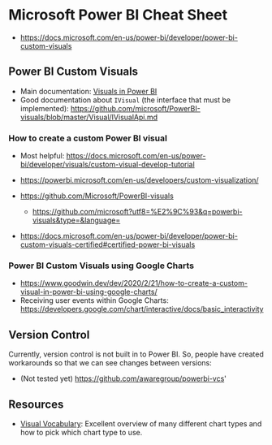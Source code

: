 # Microsoft Power BI Cheat Sheet

- https://docs.microsoft.com/en-us/power-bi/developer/power-bi-custom-visuals



## Power BI Custom Visuals
- Main documentation: [Visuals in Power BI](https://docs.microsoft.com/en-us/power-bi/developer/power-bi-custom-visuals)
- Good documentation about `IVisual` (the interface that must be implemented): https://github.com/microsoft/PowerBI-visuals/blob/master/Visual/IVisualApi.md


### How to create a custom Power BI visual
- Most helpful: https://docs.microsoft.com/en-us/power-bi/developer/visuals/custom-visual-develop-tutorial

- https://powerbi.microsoft.com/en-us/developers/custom-visualization/
- https://github.com/Microsoft/PowerBI-visuals
    - https://github.com/microsoft?utf8=%E2%9C%93&q=powerbi-visuals&type=&language=
- https://docs.microsoft.com/en-us/power-bi/developer/power-bi-custom-visuals-certified#certified-power-bi-visuals

### Power BI Custom Visuals using Google Charts
- https://www.goodwin.dev/dev/2020/2/21/how-to-create-a-custom-visual-in-power-bi-using-google-charts/
- Receiving user events within Google Charts: https://developers.google.com/chart/interactive/docs/basic_interactivity



## Version Control
Currently, version control is not built in to Power BI. So, people have created workarounds so that we can see changes between versions:
- (Not tested yet) https://github.com/awaregroup/powerbi-vcs'



## Resources
- [Visual Vocabulary](https://github.com/ft-interactive/chart-doctor/tree/master/visual-vocabulary): Excellent overview of many different chart types and how to pick which chart type to use.
